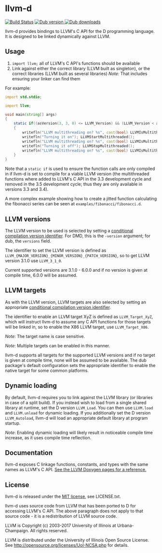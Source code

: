 llvm-d
========

[![Build Status](https://travis-ci.org/MoritzMaxeiner/llvm-d.svg?branch=master)](https://travis-ci.org/MoritzMaxeiner/llvm-d) <a href="https://code.dlang.org/packages/llvm-d" title="Go to llvm-d"><img src="https://img.shields.io/dub/v/llvm-d.svg" alt="Dub version"></a><a href="https://code.dlang.org/packages/llvm-d" title="Go to llvm-d"> <img src="https://img.shields.io/dub/dt/llvm-d.svg" alt="Dub downloads"></a>

llvm-d provides bindings to LLVM's C API for the D programming language.
It is designed to be linked dynamically against LLVM.

Usage
-----

1. `import llvm;` all of LLVM's C API's functions should be available
2. Link against either the correct library (LLVM built as singleton), or the correct libraries (LLVM built as several libraries)
   *Note:* That includes ensuring your linker can find them

For example:

```d
import std.stdio;

import llvm;

void main(string[] args)
{
	static if((asVersion(3, 3, 0) <= LLVM_Version) && (LLVM_Version < asVersion(3, 5, 0)))
	{
		writefln("LLVM multithreading on? %s", cast(bool) LLVMIsMultithreaded());
		writefln("Turning it on"); LLVMStartMultithreaded();
		writefln("LLVM multithreading on? %s", cast(bool) LLVMIsMultithreaded());
		writefln("Turning it off"); LLVMStopMultithreaded();
		writefln("LLVM multithreading on? %s", cast(bool) LLVMIsMultithreaded());
	}
}
```

Note that a `static if` is used to ensure the function calls are only compiled
in if llvm-d is set to compile for a viable LLVM version
(the multithreaded functions where added to LLVM's C API in the 3.3 development
cycle and removed in the 3.5 development cycle; thus they are only available in versions 3.3 and 3.4).

A more complex example showing how to create a jitted function calculating
the fibonacci series can be seen at `examples/fibonacci/fibonacci.d`.

LLVM versions
-------------

The LLVM version to be used is selected by setting a [conditional compilation version identifier](https://dlang.org/spec/version.html).
For DMD, this is the `-version` argument; for dub, the `versions` field.

The identifier to set the LLVM version is defined as
`LLVM_{MAJOR_VERSION}_{MINOR_VERSION}_{PATCH_VERSION}`, so to get LLVM version 3.1.0 use `LLVM_3_1_0`.

Current supported versions are 3.1.0 - 6.0.0 and if no version is given
at compile time, 6.0.0 will be assumed.

LLVM targets
------------

As with the LLVM version, LLVM targets are also selected by setting an appropriate [conditional compilation version identifier](https://dlang.org/spec/version.html).

The identifier to enable an LLVM target XyZ is defined as
`LLVM_Target_XyZ`, which will instruct llvm-d to assume any C API functions for those targets will be linked in, so to enable the X86 LLVM target, use `LLVM_Target_X86`.

*Note*: The target name is case sensitive.

*Note*: Multiple targets can be enabled in this manner.

llvm-d supports all targets for the supported LLVM versions and if no target is given at compile time, none will be assumed to be available.
The dub package's default configuration sets the appropriate identifier to enable the native target for some common platforms.

Dynamic loading
---------------

By default, llvm-d requires you to link against the LLVM library (or libraries in case of a split build).
If you instead wish to load from a single shared library at runtime, set the D version `LLVM_Load`. You can then use `LLVM.load` and `LLVM.unload` for dynamic loading.
If you additionally set the D version `LLVM_Autoload`, llvm-d will load an appropriate default library at program startup.

*Note*: Enabling dynamic loading will likely result in noticeable compile time increase, as it uses compile time reflection.

Documentation
-------------

llvm-d exposes C linkage functions, constants, and types with the same names as LLVM's C API.
[See the LLVM Doxygen pages for a reference.](http://llvm.org/doxygen/modules.html)

License
-------

llvm-d is released under the [MIT license](http://opensource.org/licenses/MIT), see LICENSE.txt.

llvm-d uses source code from LLVM that has been ported to D for accessing LLVM's C API. The above paragraph does not apply
to that source code - it is a redistribution of LLVM source code.

LLVM is Copyright (c) 2003-2017 University of Illinois at Urbana-Champaign.
All rights reserved.

LLVM is distributed under the University of Illinois Open Source
License. See http://opensource.org/licenses/UoI-NCSA.php for details.
